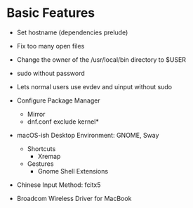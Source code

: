 # Basic Features

- Set hostname (dependencies prelude)

- Fix too many open files
- Change the owner of the /usr/local/bin directory to $USER
- sudo without password
- Lets normal users use evdev and uinput without sudo
- Configure Package Manager
  - Mirror
  - dnf.conf exclude kernel\*
- macOS-ish Desktop Environment: GNOME, Sway
  - Shortcuts
    - Xremap
  - Gestures
    - Gnome Shell Extensions
- Chinese Input Method: fcitx5
- Broadcom Wireless Driver for MacBook
